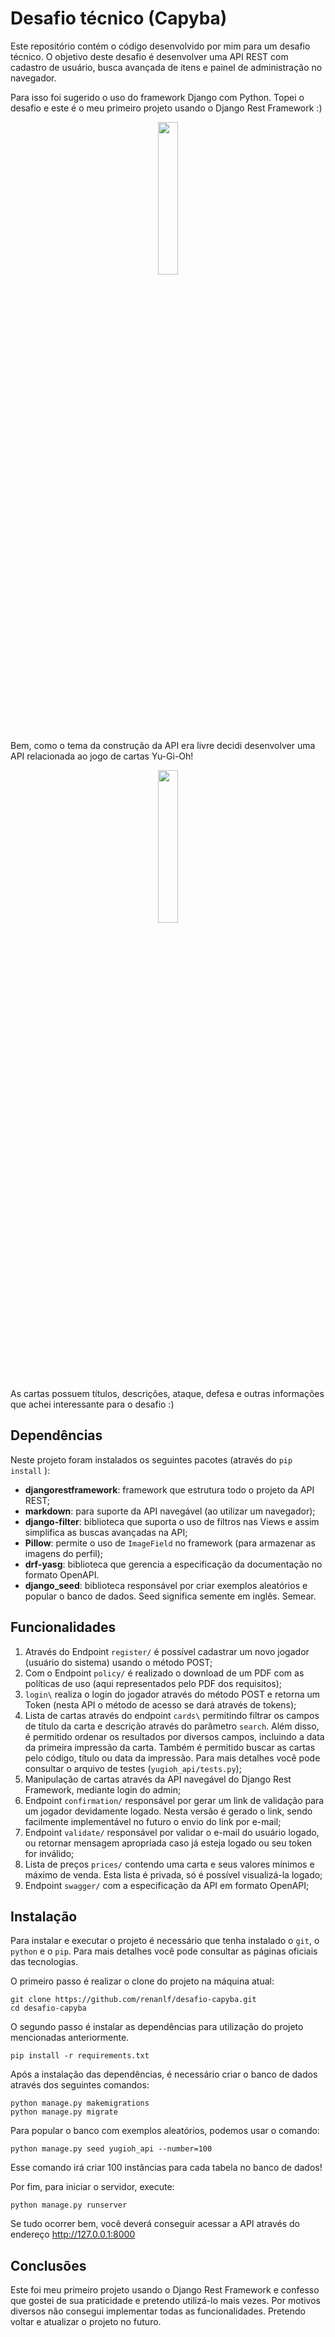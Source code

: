 # Desafio técnico (Capyba)

Este repositório contém o código desenvolvido por mim para um desafio técnico.
O objetivo deste desafio é desenvolver uma API REST com cadastro de usuário, busca avançada de itens e painel de administração no navegador.

Para isso foi sugerido o uso do framework Django com Python. Topei o desafio e este é o meu primeiro projeto usando o Django Rest Framework :)

<p align="center">
    <img width='25%' src='https://media2.giphy.com/media/5USTijryafZEQ/giphy.gif?cid=ecf05e47qrm6fqf3t0ajlc9ty49n01sf0la97kkj6o1c512i&ep=v1_gifs_search&rid=giphy.gif&ct=g'>
</p>

Bem, como o tema da construção da API era livre decidi desenvolver uma API relacionada ao jogo de cartas Yu-Gi-Oh!

<p align="center">
    <img width='25%' src='https://pm1.aminoapps.com/6747/fee53aef9af415a9ad9437a7fe69b777698dc104v2_00.jpg'>
</p>
As cartas possuem títulos, descrições, ataque, defesa e outras informações que achei interessante para o desafio :)

## Dependências

Neste projeto foram instalados os seguintes pacotes (através do `pip install` ):
- **djangorestframework**: framework que estrutura todo o projeto da API REST;
- **markdown**: para suporte da API navegável (ao utilizar um navegador);
- **django-filter**: biblioteca que suporta o uso de filtros nas Views e assim simplifica as buscas avançadas na API;
- **Pillow**: permite o uso de `ImageField` no framework (para armazenar as imagens do perfil);
- **drf-yasg**: biblioteca que gerencia a especificação da documentação no formato OpenAPI.
- **django_seed**: biblioteca responsável por criar exemplos aleatórios e popular o banco de dados. Seed significa semente em inglês. Semear.

## Funcionalidades

1. Através do Endpoint `register/` é possível cadastrar um novo jogador (usuário do sistema) usando o método POST;
2. Com o Endpoint `policy/` é realizado o download de um PDF com as políticas de uso (aqui representados pelo PDF dos requisitos);
3. `login\` realiza o login do jogador através do método POST e retorna um Token (nesta API o método de acesso se dará através de tokens);
4. Lista de cartas através do endpoint `cards\` permitindo filtrar os campos de título da carta e descrição através do parâmetro `search`. Além disso, é permitido ordenar os resultados por diversos campos, incluindo a data da primeira impressão da carta. Também é permitido buscar as cartas pelo código, título ou data da impressão. Para mais detalhes você pode consultar o arquivo de testes (`yugioh_api/tests.py`);
5. Manipulação de cartas através da API navegável do Django Rest Framework, mediante login do admin;
6. Endpoint `confirmation/` responsável por gerar um link de validação para um jogador devidamente logado. Nesta versão é gerado o link, sendo facilmente implementável no futuro o envio do link por e-mail;
7. Endpoint `validate/` responsável por validar o e-mail do usuário logado, ou retornar mensagem apropriada caso já esteja logado ou seu token for inválido;
8. Lista de preços `prices/` contendo uma carta e seus valores mínimos e máximo de venda. Esta lista é privada, só é possível visualizá-la logado;
9. Endpoint `swagger/` com a especificação da API em formato OpenAPI;

## Instalação

Para instalar e executar o projeto é necessário que tenha instalado o `git`, o `python` e o `pip`. Para mais detalhes você pode consultar as páginas oficiais das tecnologias.

O primeiro passo é realizar o clone do projeto na máquina atual:
```shell
git clone https://github.com/renanlf/desafio-capyba.git
cd desafio-capyba
```

O segundo passo é instalar as dependências para utilização do projeto mencionadas anteriormente.

```shell
pip install -r requirements.txt
```

Após a instalação das dependências, é necessário criar o banco de dados através dos seguintes comandos:
```shell
python manage.py makemigrations
python manage.py migrate
```

Para popular o banco com exemplos aleatórios, podemos usar o comando:
```shell
python manage.py seed yugioh_api --number=100
```
Esse comando irá criar 100 instâncias para cada tabela no banco de dados!

Por fim, para iniciar o servidor, execute:
```shell
python manage.py runserver
```

Se tudo ocorrer bem, você deverá conseguir acessar a API através do endereço http://127.0.0.1:8000

## Conclusões
Este foi meu primeiro projeto usando o Django Rest Framework e confesso que gostei de sua praticidade e pretendo utilizá-lo mais vezes. 
Por motivos diversos não consegui implementar todas as funcionalidades. 
Pretendo voltar e atualizar o projeto no futuro.
